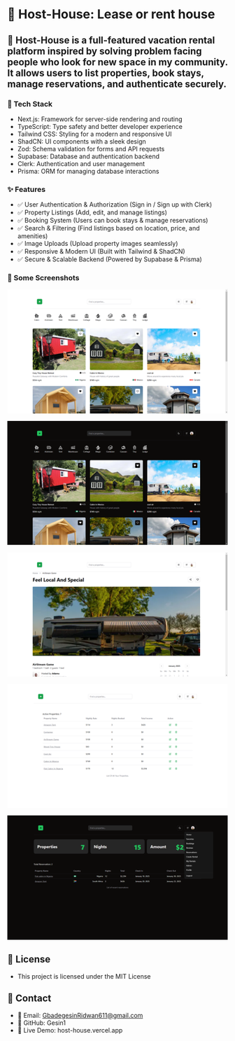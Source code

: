 # 🏡 Host-House: Lease or rent house

## 🚀 Host-House is a full-featured vacation rental platform inspired by solving problem facing people who look for new space in my community. It allows users to list properties, book stays, manage reservations, and authenticate securely.

### 🔧 Tech Stack

- Next.js: Framework for server-side rendering and routing
- TypeScript: Type safety and better developer experience
- Tailwind CSS: Styling for a modern and responsive UI
- ShadCN: UI components with a sleek design
- Zod: Schema validation for forms and API requests
- Supabase: Database and authentication backend
- Clerk: Authentication and user management
- Prisma: ORM for managing database interactions

### ✨ Features

- ✅ User Authentication & Authorization (Sign in / Sign up with Clerk)
- ✅ Property Listings (Add, edit, and manage listings)
- ✅ Booking System (Users can book stays & manage reservations)
- ✅ Search & Filtering (Find listings based on location, price, and amenities)
- ✅ Image Uploads (Upload property images seamlessly)
- ✅ Responsive & Modern UI (Built with Tailwind & ShadCN)
- ✅ Secure & Scalable Backend (Powered by Supabase & Prisma)

### 📸 Some Screenshots

![Home Page](public/home-l.png)

![Home page dark-mode](public/home-d.png)

![Property](public/property.png)

![Rental](public/rentals.png)

![Reservation](public/reservation.png)

## 📄 License

- This project is licensed under the MIT License

## 📩 Contact

- 📧 Email: GbadegesinRidwan611@gmail.com
- 🐙 GitHub: Gesin1
- 🔗 Live Demo: host-house.vercel.app
